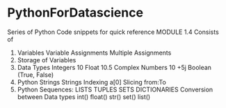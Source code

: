 # PythonForDatascience
Series of Python Code snippets for quick reference
MODULE 1.4 Consists of
1) Variables 
Variable Assignments
Multiple Assignments
2) Storage of Variables
3) Data Types
Integers 10
Float 10.5 
Complex Numbers 10 +5j
Boolean (True, False)
3) Python Strings
Strings Indexing a[0]
Slicing from:To
4) Python Sequences:
LISTS
TUPLES
SETS
DICTIONARIES
Conversion between Data types int() float() str() set() list()
